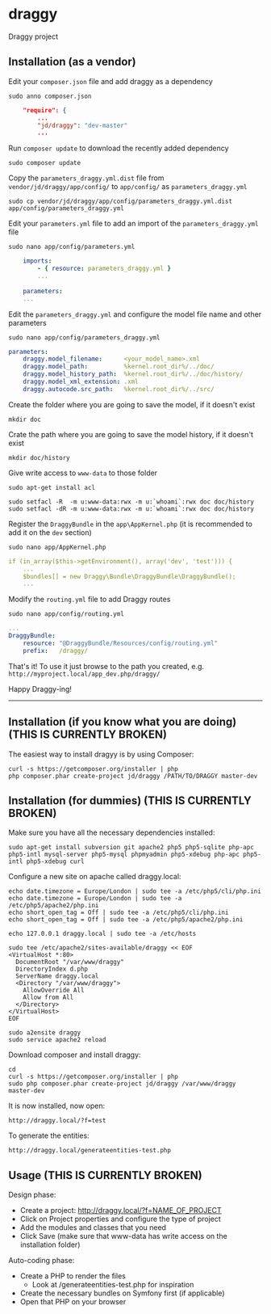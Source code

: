 draggy
======

Draggy project

Installation (as a vendor)
--------------------------
Edit your `composer.json` file and add draggy as a dependency

    sudo anno composer.json

```json
    "require": {
        ...
        "jd/draggy": "dev-master"
        ...
```

Run `composer update` to download the recently added dependency

    sudo composer update

Copy the `parameters_draggy.yml.dist` file from `vendor/jd/draggy/app/config/` to `app/config/` as `parameters_draggy.yml`

    sudo cp vendor/jd/draggy/app/config/parameters_draggy.yml.dist app/config/parameters_draggy.yml

Edit your `parameters.yml` file to add an import of the `parameters_draggy.yml` file

    sudo nano app/config/parameters.yml

```yml
    imports:
        - { resource: parameters_draggy.yml }
        ...
    
    parameters:
    ...
```

Edit the `parameters_draggy.yml` and configure the model file name and other parameters

    sudo nano app/config/parameters_draggy.yml

```yml
parameters:
    draggy.model_filename:      <your_model_name>.xml
    draggy.model_path:          %kernel.root_dir%/../doc/
    draggy.model_history_path:  %kernel.root_dir%/../doc/history/
    draggy.model_xml_extension: .xml
    draggy.autocode.src_path:   %kernel.root_dir%/../src/
```

Create the folder where you are going to save the model, if it doesn't exist

    mkdir doc

Crate the path where you are going to save the model history, if it doesn't exist

    mkdir doc/history

Give write access to `www-data` to those folder

    sudo apt-get install acl
    
    sudo setfacl -R  -m u:www-data:rwx -m u:`whoami`:rwx doc doc/history
    sudo setfacl -dR -m u:www-data:rwx -m u:`whoami`:rwx doc doc/history

Register the `DraggyBundle` in the `app\AppKernel.php` (it is recommended to add it on the `dev` section)

    sudo nano app/AppKernel.php

```yml
if (in_array($this->getEnvironment(), array('dev', 'test'))) {
    ...
    $bundles[] = new Draggy\Bundle\DraggyBundle\DraggyBundle();
    ...
```

Modify the `routing.yml` file to add Draggy routes

    sudo nano app/config/routing.yml

```yml
... 
DraggyBundle:
    resource: "@DraggyBundle/Resources/config/routing.yml"
    prefix:   /draggy/
```

That's it! To use it just browse to the path you created, e.g. `http://myproject.local/app_dev.php/draggy/`

Happy Draggy-ing!

----------------------------------------------------------------------------------------

Installation (if you know what you are doing) (THIS IS CURRENTLY BROKEN)
------------------------------------------------------------------------
The easiest way to install dragyy is by using Composer:

    curl -s https://getcomposer.org/installer | php
    php composer.phar create-project jd/draggy /PATH/TO/DRAGGY master-dev

Installation (for dummies) (THIS IS CURRENTLY BROKEN)
-----------------------------------------------------
Make sure you have all the necessary dependencies installed:

    sudo apt-get install subversion git apache2 php5 php5-sqlite php-apc php5-intl mysql-server php5-mysql phpmyadmin php5-xdebug php-apc php5-intl php5-xdebug curl
    
Configure a new site on apache called draggy.local:

    echo date.timezone = Europe/London | sudo tee -a /etc/php5/cli/php.ini
    echo date.timezone = Europe/London | sudo tee -a /etc/php5/apache2/php.ini
    echo short_open_tag = Off | sudo tee -a /etc/php5/cli/php.ini
    echo short_open_tag = Off | sudo tee -a /etc/php5/apache2/php.ini
    
    echo 127.0.0.1 draggy.local | sudo tee -a /etc/hosts
    
    sudo tee /etc/apache2/sites-available/draggy << EOF
    <VirtualHost *:80>
      DocumentRoot "/var/www/draggy"
      DirectoryIndex d.php
      ServerName draggy.local
      <Directory "/var/www/draggy">
        AllowOverride All
        Allow from All
      </Directory>
    </VirtualHost>
    EOF
    
    sudo a2ensite draggy
    sudo service apache2 reload

Download composer and install draggy:

    cd
    curl -s https://getcomposer.org/installer | php
    sudo php composer.phar create-project jd/draggy /var/www/draggy master-dev
    
It is now installed, now open:

    http://draggy.local/?f=test
    
To generate the entities:
    
    http://draggy.local/generateentities-test.php
    
Usage (THIS IS CURRENTLY BROKEN)
--------------------------------
Design phase:
* Create a project: http://draggy.local/?f=NAME_OF_PROJECT
* Click on Project properties and configure the type of project
* Add the modules and classes that you need
* Click Save (make sure that www-data has write access on the installation folder)

Auto-coding phase:
* Create a PHP to render the files
  * Look at /generateentities-test.php for inspiration
* Create the necessary bundles on Symfony first (if applicable)
* Open that PHP on your browser
